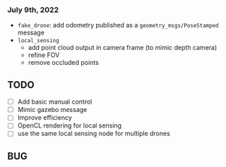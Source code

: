 ### July 9th, 2022
- `fake_drone`: add odometry published as a `geometry_msgs/PoseStamped` message
- `local_sensing`
  - add point cloud output in camera frame (to mimic depth camera)
  - refine FOV
  - remove occluded points


## TODO
- [ ] Add basic manual control
- [ ] Mimic gazebo message
- [ ] Improve efficiency
- [ ] OpenCL rendering for local sensing
- [ ] use the same local sensing node for multiple drones

## BUG